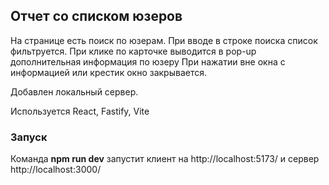 
## Отчет со списком юзеров

На странице есть поиск по юзерам.
При вводе в строке поиска список фильтруется. 
При клике по карточке выводится в pop-up дополнительная информация по юзеру
При нажатии вне окна с информацией или крестик окно закрывается.

Добавлен локальный сервер. 

Используется React, Fastify, Vite

### Запуск
Команда **npm run dev** запустит клиент на http://localhost:5173/ и сервер http://localhost:3000/
